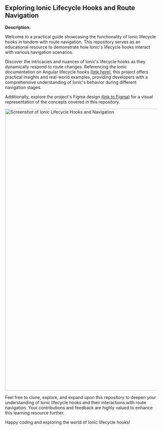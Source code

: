 ## Exploring Ionic Lifecycle Hooks and Route Navigation

**Description:**

Welcome to a practical guide showcasing the functionality of Ionic lifecycle hooks in tandem with route navigation. This repository serves as an educational resource to demonstrate how Ionic's lifecycle hooks interact with various navigation scenarios.

Discover the intricacies and nuances of Ionic's lifecycle hooks as they dynamically respond to route changes. Referencing the Ionic documentation on Angular lifecycle hooks [(link here)](https://ionicframework.com/docs/angular/lifecycle), this project offers practical insights and real-world examples, providing developers with a comprehensive understanding of Ionic's behavior during different navigation stages.

Additionally, explore the project's Figma design [(link to Figma)](https://www.figma.com/file/sDv9Qai0cXiN7DTH0AS1af/Ionic-LifeCycle-Hooks?type=whiteboard&node-id=0%3A1&t=23ly6px9cYu4iFEP-1) for a visual representation of the concepts covered in this repository.

<img width="929" alt="Screenshot of Ionic Lifecycle Hooks and Navigation" src="https://github.com/kpedrok/ionic-poc/assets/43593052/165d204e-655b-4e01-86b5-b15ac081bd70">

Feel free to clone, explore, and expand upon this repository to deepen your understanding of Ionic lifecycle hooks and their interactions with route navigation. Your contributions and feedback are highly valued to enhance this learning resource further.

Happy coding and exploring the world of Ionic lifecycle hooks!
